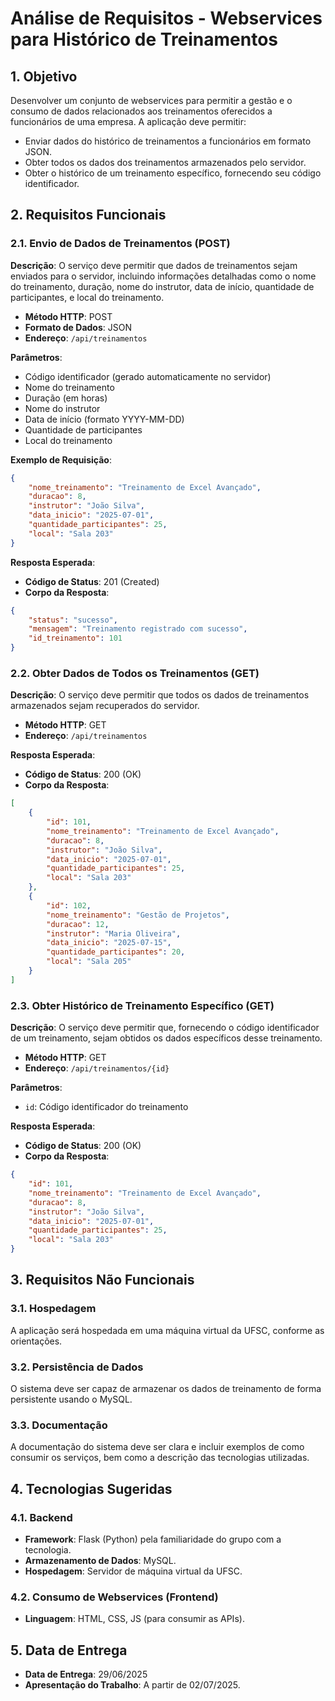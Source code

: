 
# Análise de Requisitos - Webservices para Histórico de Treinamentos

## 1. Objetivo
Desenvolver um conjunto de webservices para permitir a gestão e o consumo de dados relacionados aos treinamentos oferecidos a funcionários de uma empresa. A aplicação deve permitir:
- Enviar dados do histórico de treinamentos a funcionários em formato JSON.
- Obter todos os dados dos treinamentos armazenados pelo servidor.
- Obter o histórico de um treinamento específico, fornecendo seu código identificador.

## 2. Requisitos Funcionais

### 2.1. Envio de Dados de Treinamentos (POST)
**Descrição**: O serviço deve permitir que dados de treinamentos sejam enviados para o servidor, incluindo informações detalhadas como o nome do treinamento, duração, nome do instrutor, data de início, quantidade de participantes, e local do treinamento.

- **Método HTTP**: POST
- **Formato de Dados**: JSON
- **Endereço**: `/api/treinamentos`

**Parâmetros**:
- Código identificador (gerado automaticamente no servidor)
- Nome do treinamento
- Duração (em horas)
- Nome do instrutor
- Data de início (formato YYYY-MM-DD)
- Quantidade de participantes
- Local do treinamento

**Exemplo de Requisição**:
```json
{
    "nome_treinamento": "Treinamento de Excel Avançado",
    "duracao": 8,
    "instrutor": "João Silva",
    "data_inicio": "2025-07-01",
    "quantidade_participantes": 25,
    "local": "Sala 203"
}
```

**Resposta Esperada**:
- **Código de Status**: 201 (Created)
- **Corpo da Resposta**:
```json
{
    "status": "sucesso",
    "mensagem": "Treinamento registrado com sucesso",
    "id_treinamento": 101
}
```

### 2.2. Obter Dados de Todos os Treinamentos (GET)
**Descrição**: O serviço deve permitir que todos os dados de treinamentos armazenados sejam recuperados do servidor.

- **Método HTTP**: GET
- **Endereço**: `/api/treinamentos`

**Resposta Esperada**:
- **Código de Status**: 200 (OK)
- **Corpo da Resposta**:
```json
[
    {
        "id": 101,
        "nome_treinamento": "Treinamento de Excel Avançado",
        "duracao": 8,
        "instrutor": "João Silva",
        "data_inicio": "2025-07-01",
        "quantidade_participantes": 25,
        "local": "Sala 203"
    },
    {
        "id": 102,
        "nome_treinamento": "Gestão de Projetos",
        "duracao": 12,
        "instrutor": "Maria Oliveira",
        "data_inicio": "2025-07-15",
        "quantidade_participantes": 20,
        "local": "Sala 205"
    }
]
```

### 2.3. Obter Histórico de Treinamento Específico (GET)
**Descrição**: O serviço deve permitir que, fornecendo o código identificador de um treinamento, sejam obtidos os dados específicos desse treinamento.

- **Método HTTP**: GET
- **Endereço**: `/api/treinamentos/{id}`

**Parâmetros**:
- `id`: Código identificador do treinamento

**Resposta Esperada**:
- **Código de Status**: 200 (OK)
- **Corpo da Resposta**:
```json
{
    "id": 101,
    "nome_treinamento": "Treinamento de Excel Avançado",
    "duracao": 8,
    "instrutor": "João Silva",
    "data_inicio": "2025-07-01",
    "quantidade_participantes": 25,
    "local": "Sala 203"
}
```

## 3. Requisitos Não Funcionais

### 3.1. Hospedagem
A aplicação será hospedada em uma máquina virtual da UFSC, conforme as orientações.

### 3.2. Persistência de Dados
O sistema deve ser capaz de armazenar os dados de treinamento de forma persistente usando o MySQL.

### 3.3. Documentação
A documentação do sistema deve ser clara e incluir exemplos de como consumir os serviços, bem como a descrição das tecnologias utilizadas.

## 4. Tecnologias Sugeridas

### 4.1. Backend
- **Framework**: Flask (Python) pela familiaridade do grupo com a tecnologia.
- **Armazenamento de Dados**: MySQL.
- **Hospedagem**: Servidor de máquina virtual da UFSC.

### 4.2. Consumo de Webservices (Frontend)
- **Linguagem**: HTML, CSS, JS (para consumir as APIs).

## 5. Data de Entrega
- **Data de Entrega**: 29/06/2025
- **Apresentação do Trabalho**: A partir de 02/07/2025.
